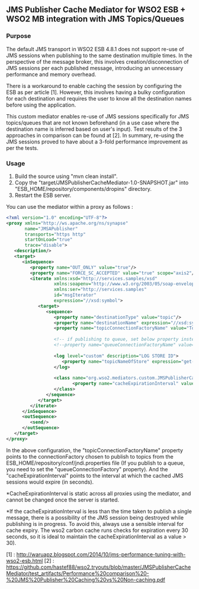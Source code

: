 ## JMS Publisher Cache Mediator for WSO2 ESB + WSO2 MB integration with JMS Topics/Queues

### Purpose

The default JMS transport in WSO2 ESB 4.8.1 does not support re-use of JMS sessions when publishing to the same destination multiple times. In the perspective of the message broker, this involves creation/disconnection of JMS sessions per each published message, introducing an unnecessary performance and memory overhead. 

There is a workaround to enable caching the session by configuring the ESB as per article [1]. However, this involves having a bulky configuration for each destination and requires the user to know all the destination names before using the application. 

This custom mediator enables re-use of JMS sessions specifically for JMS topics/queues that are not known beforehand (in a use case where the destination name is inferred based on user's input). Test results of the 3 approaches in comparison can be found at [2]. In summary, re-using the JMS sessions proved to have about a 3-fold performance improvement as per the tests.  

### Usage

1. Build the source using "mvn clean install". 
2. Copy the "target/JMSPublisherCacheMediator-1.0-SNAPSHOT.jar" into "ESB_HOME/repository/components/dropins" directory.
3. Restart the ESB server.

You can use the mediator within a proxy as follows : 

```xml
<?xml version="1.0" encoding="UTF-8"?>
<proxy xmlns="http://ws.apache.org/ns/synapse"
       name="JMSAPublisher"
       transports="https http"
       startOnLoad="true"
       trace="disable">
   <description/>
   <target>
      <inSequence>
         <property name="OUT_ONLY" value="true"/>
         <property name="FORCE_SC_ACCEPTED" value="true" scope="axis2"/>
         <iterate xmlns:xsd="http://services.samples/xsd"
                  xmlns:soapenv="http://www.w3.org/2003/05/soap-envelope"
                  xmlns:ser="http://services.samples"
                  id="msgIterator"
                  expression="//xsd:symbol">
            <target>
               <sequence>
                  <property name="destinationType" value="topic"/>
                  <property name="destinationName" expression="//xsd:symbol" description="GET STORE ID AKA TOPIC NAME"/>
                  <property name="topicConnectionFactoryName" value="TopicConnectionFactory1"/>
                  
                  <!-- if publishing to queue, set below property instead of topicConnectionFactoryName -->
                  <!--property name="queueConnectionFactoryName" value="QueueConnectionFactory1"/-->
                  
                  <log level="custom" description="LOG STORE ID">
                     <property name="topicNameOfStore" expression="get-property('topicName')"/>
                  </log>
                  
                  <class name="org.wso2.mediators.custom.JMSPublisherCacheMediator">
		                 <property name="cacheExpirationInterval" value="3600"/>
                  </class>
               </sequence>
            </target>
         </iterate>
      </inSequence>
      <outSequence>
         <send/>
      </outSequence>
   </target>
</proxy>
```

In the above configuration, the "topicConnectionFactoryName" property points to the connectionFactory chosen to publish to topics from the ESB_HOME/repository/conf/jndi.properties file (If you publish to a queue, you need to set the "queueConnectionFactory" property). And the "cacheExpirationInterval" points to the interval at which the cached JMS sessions would expire (in seconds).

*CacheExpirationInterval is static across all proxies using the mediator, and cannot be changed once the server is started.

*If the cacheExpirationInterval is less than the time taken to publish a single message, there is a possibility of the JMS session being destroyed while publishing is in progress. To avoid this, always use a sensible interval for cache expiry. The wso2 carbon cache runs checks for expiration every 30 seconds, so it is ideal to maintain the cacheExpirationInterval as a value > 30).

[1] : http://waruapz.blogspot.com/2014/10/jms-performance-tuning-with-wso2-esb.html
[2] : https://github.com/hastef88/wso2.tryouts/blob/master/JMSPublisherCacheMediator/test_artifacts/Performance%20comparison%20-%20JMS%20Publisher%20Caching%20vs%20Non-caching.pdf


